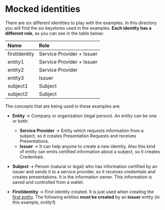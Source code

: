 # Mocked identities

There are six different identities to play with the examples. In this directory you will find the six keystores used in the examples. **Each identity has a different role**, as you can see in the table below:

| Name     | Role                      |
| :------- | :------------------------ |
| firstIdentity    | Service Provider + Issuer |
| entity1  | Service Provider + Issuer |
| entity2  | Service Provider          |
| entity3  | Issuer                    |
| subject1 | Subject                   |
| subject2 | Subject                   |

The concepts that are being used in these examples are:

- **Entity** &rarr; Company or organization (legal person). An entity can be one or both:

  - **Sercice Provider** &rarr; Entity which requests information from a subject, so it creates Presentation Requests and receives Presentations.
  - **Issuer** &rarr; It can help anyone to create a new identity. Also this kind of entity can emits certified information about a subject, so it creates Credentials.

- **Subject** &rarr; Person (natural or legal) who has information certified by an issuer and sends it to a service provider, so it receives credentials and creates presentations. It is the information owner. This information is saved and controlled from a wallet.
- **FirstIdentity** &rarr; First identity created. It is just used when creating the [first entity](/exampleFirstEntity). The following entities **must be created** by an **issuer** entity (in this example, _entity1_).
